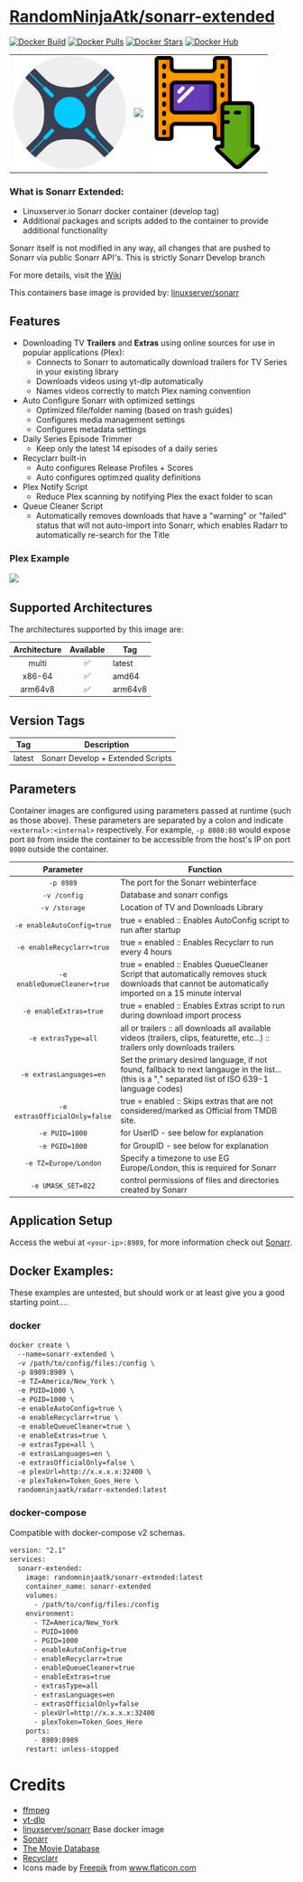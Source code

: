 # [RandomNinjaAtk/sonarr-extended](https://github.com/RandomNinjaAtk/docker-sonarr-extended)
[![Docker Build](https://img.shields.io/docker/cloud/automated/randomninjaatk/sonarr-extended?style=flat-square)](https://hub.docker.com/r/randomninjaatk/sonarr-extended)
[![Docker Pulls](https://img.shields.io/docker/pulls/randomninjaatk/sonarr-extended?style=flat-square)](https://hub.docker.com/r/randomninjaatk/sonarr-extended)
[![Docker Stars](https://img.shields.io/docker/stars/randomninjaatk/sonarr-extended?style=flat-square)](https://hub.docker.com/r/randomninjaatk/sonarr-extended)
[![Docker Hub](https://img.shields.io/badge/Open%20On-DockerHub-blue?style=flat-square)](https://hub.docker.com/r/randomninjaatk/sonarr-extended)

<table>
  <tr>
    <td><img src="https://raw.githubusercontent.com/RandomNinjaAtk/unraid-templates/master/randomninjaatk/img/sonarr.png" width="200"></td>
    <td><img src="https://github.com/RandomNinjaAtk/docker-lidarr-extended/raw/main/.github/plus.png" width="100"></td>
    <td><img src="https://raw.githubusercontent.com/RandomNinjaAtk/unraid-templates/master/randomninjaatk/img/amtd.png" width="200"></td>
  </tr>
 </table>



### What is Sonarr Extended:

* Linuxserver.io Sonarr docker container (develop tag)
* Additional packages and scripts added to the container to provide additional functionality

Sonarr itself is not modified in any way, all changes that are pushed to Sonarr via public Sonarr API's. This is strictly Sonarr Develop branch

For more details, visit the [Wiki](https://github.com/RandomNinjaAtk/docker-sonarr-extended/wiki)

This containers base image is provided by: [linuxserver/sonarr](https://github.com/linuxserver/docker-sonarr)

## Features
* Downloading TV **Trailers** and **Extras** using online sources for use in popular applications (Plex): 
  * Connects to Sonarr to automatically download trailers for TV Series in your existing library
  * Downloads videos using yt-dlp automatically
  * Names videos correctly to match Plex naming convention
* Auto Configure Sonarr with optimized settings
  * Optimized file/folder naming (based on trash guides)
  * Configures media management settings
  * Configures metadata settings
* Daily Series Episode Trimmer
  * Keep only the latest 14 episodes of a daily series
* Recyclarr built-in
  * Auto configures Release Profiles + Scores
  * Auto configures optimzed quality definitions
* Plex Notify Script
  * Reduce Plex scanning by notifying Plex the exact folder to scan
* Queue Cleaner Script
  * Automatically removes downloads that have a "warning" or "failed" status that will not auto-import into Sonarr, which enables Radarr to automatically re-search for the Title

### Plex Example
![](https://raw.githubusercontent.com/RandomNinjaAtk/docker-amtd/master/.github/amvtd-plex-example.jpg)

## Supported Architectures

The architectures supported by this image are:

| Architecture | Available | Tag |
| :----: | :----: | ---- |
| multi | ✅ | latest |
| x86-64 | ✅ | amd64 |
| arm64v8 | ✅ | arm64v8 |

## Version Tags

| Tag | Description |
| :----: | --- |
| latest | Sonarr Develop + Extended Scripts|

## Parameters

Container images are configured using parameters passed at runtime (such as those above). These parameters are separated by a colon and indicate `<external>:<internal>` respectively. For example, `-p 8080:80` would expose port `80` from inside the container to be accessible from the host's IP on port `8080` outside the container.

| Parameter | Function |
| :----: | --- |
| `-p 8989` | The port for the Sonarr webinterface |
| `-v /config` | Database and sonarr configs |
| `-v /storage` | Location of TV and Downloads Library |
| `-e enableAutoConfig=true` | true = enabled :: Enables AutoConfig script to run after startup |
| `-e enableRecyclarr=true` | true = enabled :: Enables Recyclarr to run every 4 hours |
| `-e enableQueueCleaner=true` | true = enabled :: Enables QueueCleaner Script that automatically removes stuck downloads that cannot be automatically imported on a 15 minute interval |
| `-e enableExtras=true` | true = enabled :: Enables Extras script to run during download import process |
| `-e extrasType=all` | all or trailers :: all downloads all available videos (trailers, clips, featurette, etc...) :: trailers only downloads trailers |
| `-e extrasLanguages=en` | Set the primary desired language, if not found, fallback to next langauge in the list... (this is a "," separated list of ISO 639-1 language codes) |
| `-e extrasOfficialOnly=false` | true = enabled :: Skips extras that are not considered/marked as Official from TMDB site. |
| `-e PUID=1000` | for UserID - see below for explanation |
| `-e PGID=1000` | for GroupID - see below for explanation |
| `-e TZ=Europe/London` | Specify a timezone to use EG Europe/London, this is required for Sonarr |
| `-e UMASK_SET=022` | control permissions of files and directories created by Sonarr |

## Application Setup

Access the webui at `<your-ip>:8989`, for more information check out [Sonarr](https://sonarr.tv/).

## Docker Examples:
These examples are untested, but should work or at least give you a good starting point....

### docker

```
docker create \
  --name=sonarr-extended \
  -v /path/to/config/files:/config \
  -p 8989:8989 \
  -e TZ=America/New_York \
  -e PUID=1000 \
  -e PGID=1000 \
  -e enableAutoConfig=true \
  -e enableRecyclarr=true \
  -e enableQueueCleaner=true \
  -e enableExtras=true \
  -e extrasType=all \
  -e extrasLanguages=en \
  -e extrasOfficialOnly=false \
  -e plexUrl=http://x.x.x.x:32400 \
  -e plexToken=Token_Goes_Here \
  randomninjaatk/radarr-extended:latest
```


### docker-compose

Compatible with docker-compose v2 schemas.

```
version: "2.1"
services:
  sonarr-extended:
    image: randomninjaatk/sonarr-extended:latest
    container_name: sonarr-extended
    volumes:
      - /path/to/config/files:/config
    environment:
      - TZ=America/New_York
      - PUID=1000
      - PGID=1000
      - enableAutoConfig=true
      - enableRecyclarr=true
      - enableQueueCleaner=true
      - enableExtras=true
      - extrasType=all
      - extrasLanguages=en
      - extrasOfficialOnly=false
      - plexUrl=http://x.x.x.x:32400
      - plexToken=Token_Goes_Here
    ports:
      - 8989:8989
    restart: unless-stopped
```

# Credits
- [ffmpeg](https://ffmpeg.org/)
- [yt-dlp](https://github.com/yt-dlp/yt-dlp)
- [linuxserver/sonarr](https://github.com/linuxserver/docker-sonarr) Base docker image
- [Sonarr](https://sonarr.tv/)
- [The Movie Database](https://www.themoviedb.org/)
- [Recyclarr](https://github.com/recyclarr/recyclarr)
- Icons made by <a href="http://www.freepik.com/" title="Freepik">Freepik</a> from <a href="https://www.flaticon.com/" title="Flaticon"> www.flaticon.com</a>

